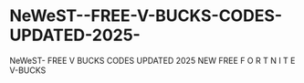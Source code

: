 # NeWeST--FREE-V-BUCKS-CODES-UPDATED-2025-
NeWeST- FREE V BUCKS CODES UPDATED 2025 NEW FREE F O R T N I T E V-BUCKS
